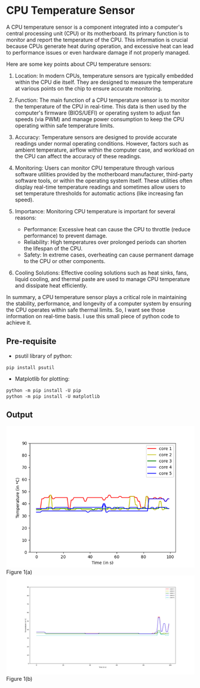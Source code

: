 # CPU Temperature Sensor
A CPU temperature sensor is a component integrated into a computer's central processing unit (CPU) or its motherboard. Its primary function is to monitor and report the temperature of the CPU. This information is crucial because CPUs generate heat during operation, and excessive heat can lead to performance issues or even hardware damage if not properly managed.

Here are some key points about CPU temperature sensors:

1. Location: In modern CPUs, temperature sensors are typically embedded within the CPU die itself. They are designed to measure the temperature at various points on the chip to ensure accurate monitoring.

2. Function: The main function of a CPU temperature sensor is to monitor the temperature of the CPU in real-time. This data is then used by the computer's firmware (BIOS/UEFI) or operating system to adjust fan speeds (via PWM) and manage power consumption to keep the CPU operating within safe temperature limits.

3. Accuracy: Temperature sensors are designed to provide accurate readings under normal operating conditions. However, factors such as ambient temperature, airflow within the computer case, and workload on the CPU can affect the accuracy of these readings.

4. Monitoring: Users can monitor CPU temperature through various software utilities provided by the motherboard manufacturer, third-party software tools, or within the operating system itself. These utilities often display real-time temperature readings and sometimes allow users to set temperature thresholds for automatic actions (like increasing fan speed).

5. Importance: Monitoring CPU temperature is important for several reasons:
	* Performance: Excessive heat can cause the CPU to throttle (reduce performance) to prevent damage.
	* Reliability: High temperatures over prolonged periods can shorten the lifespan of the CPU.
	* Safety: In extreme cases, overheating can cause permanent damage to the CPU or other components.

6. Cooling Solutions: Effective cooling solutions such as heat sinks, fans, liquid cooling, and thermal paste are used to manage CPU temperature and dissipate heat efficiently.

In summary, a CPU temperature sensor plays a critical role in maintaining the stability, performance, and longevity of a computer system by ensuring the CPU operates within safe thermal limits.
So, I want see those information on real-time basis. I use this small piece of python code to achieve it.


## Pre-requisite
* psutil library of python:
```
pip install psutil
```

* Matplotlib for plotting:
```
python -m pip install -U pip
python -m pip install -U matplotlib
```


## Output
<p>
<img src="./CPU_Temperature_Vs_Time_Graph.png">Figure 1(a)</img><br>
<img src="./CPU_Temperature_Vs_Time_Graph1.png">Figure 1(b)</img>
</p>
